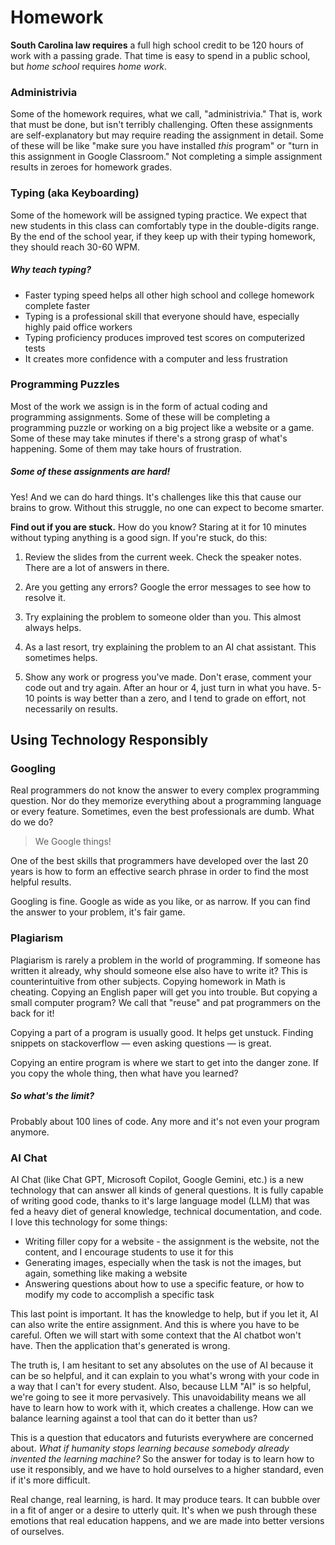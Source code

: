 # Homework

**South Carolina law requires** a full high school credit to be 120 hours of work with a passing grade. That time is easy to spend in a public school, but _home school_ requires _home work_.

### Administrivia

Some of the homework requires, what we call, "administrivia." That is, work that must be done, but isn't terribly challenging. Often these assignments are self-explanatory but may require reading the assignment in detail. Some of these will be like "make sure you have installed _this_ program" or "turn in this assignment in Google Classroom." Not completing a simple assignment results in zeroes for homework grades.

### Typing (aka Keyboarding)

Some of the homework will be assigned typing practice. We expect that new students in this class can comfortably type in the double-digits range. By the end of the school year, if they keep up with their typing homework, they should reach 30-60 WPM.

##### Why teach typing?

-   Faster typing speed helps all other high school and college homework complete faster
-   Typing is a professional skill that everyone should have, especially highly paid office workers
-   Typing proficiency produces improved test scores on computerized tests
-   It creates more confidence with a computer and less frustration

### Programming Puzzles

Most of the work we assign is in the form of actual coding and programming assignments. Some of these will be completing a programming puzzle or working on a big project like a website or a game. Some of these may take minutes if there's a strong grasp of what's happening. Some of them may take hours of frustration.

##### Some of these assignments are hard!

Yes! And we can do hard things. It's challenges like this that cause our brains to grow. Without this struggle, no one can expect to become smarter.

**Find out if you are stuck.** How do you know? Staring at it for 10 minutes without typing anything is a good sign. If you're stuck, do this:

1. Review the slides from the current week. Check the speaker notes. There are a lot of answers in there.

2. Are you getting any errors? Google the error messages to see how to resolve it.

3. Try explaining the problem to someone older than you. This almost always helps.

4. As a last resort, try explaining the problem to an AI chat assistant. This sometimes helps.

5. Show any work or progress you've made. Don't erase, comment your code out and try again. After an hour or 4, just turn in what you have. 5-10 points is way better than a zero, and I tend to grade on effort, not necessarily on results.

## Using Technology Responsibly

### Googling

Real programmers do not know the answer to every complex programming question. Nor do they memorize everything about a programming language or every feature. Sometimes, even the best professionals are dumb. What do we do?

> We Google things!

One of the best skills that programmers have developed over the last 20 years is how to form an effective search phrase in order to find the most helpful results.

Googling is fine. Google as wide as you like, or as narrow. If you can find the answer to your problem, it's fair game.

### Plagiarism

Plagiarism is rarely a problem in the world of programming. If someone has written it already, why should someone else also have to write it? This is counterintuitive from other subjects. Copying homework in Math is cheating. Copying an English paper will get you into trouble. But copying a small computer program? We call that "reuse" and pat programmers on the back for it!

Copying a part of a program is usually good. It helps get unstuck. Finding snippets on stackoverflow &mdash; even asking questions &mdash; is great.

Copying an entire program is where we start to get into the danger zone. If you copy the whole thing, then what have you learned?

##### So what's the limit?

Probably about 100 lines of code. Any more and it's not even your program anymore.

### AI Chat

AI Chat (like Chat GPT, Microsoft Copilot, Google Gemini, etc.) is a new technology that can answer all kinds of general questions. It is fully capable of writing good code, thanks to it's large language model (LLM) that was fed a heavy diet of general knowledge, technical documentation, and code. I love this technology for some things:

-   Writing filler copy for a website - the assignment is the website, not the content, and I encourage students to use it for this
-   Generating images, especially when the task is not the images, but again, something like making a website
-   Answering questions about how to use a specific feature, or how to modify my code to accomplish a specific task

This last point is important. It has the knowledge to help, but if you let it, AI can also write the entire assignment. And this is where you have to be careful. Often we will start with some context that the AI chatbot won't have. Then the application that's generated is wrong.

The truth is, I am hesitant to set any absolutes on the use of AI because it can be so helpful, and it can explain to you what's wrong with your code in a way that I can't for every student. Also, because LLM "AI" is so helpful, we're going to see it more pervasively. This unavoidability means we all have to learn how to work with it, which creates a challenge. How can we balance learning against a tool that can do it better than us?

This is a question that educators and futurists everywhere are concerned about. _What if humanity stops learning because somebody already invented the learning machine?_ So the answer for today is to learn how to use it responsibly, and we have to hold ourselves to a higher standard, even if it's more difficult.

Real change, real learning, is hard. It may produce tears. It can bubble over in a fit of anger or a desire to utterly quit. It's when we push through these emotions that real education happens, and we are made into better versions of ourselves.
